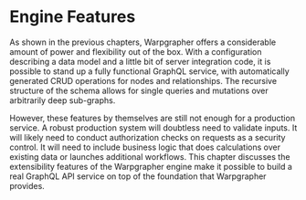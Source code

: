 # Engine Features

As shown in the previous chapters, Warpgrapher offers a considerable amount of power and flexibility out of the box. With a configuration describing a data model and a little bit of server integration code, it is possible to stand up a fully functional GraphQL service, with automatically generated CRUD operations for nodes and relationships. The recursive structure of the schema allows for single queries and mutations over arbitrarily deep sub-graphs.

However, these features by themselves are still not enough for a production service. A robust production system will doubtless need to validate inputs. It will likely need to conduct authorization checks on requests as a security control. It will need to include business logic that does calculations over existing data or launches additional workflows. This chapter discusses the extensibility features of the Warpgrapher engine make it possible to build a real GraphQL API service on top of the foundation that Warpgrapher provides.